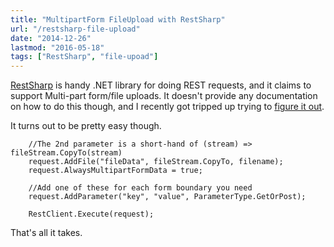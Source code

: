 ```yaml
---
title: "MultipartForm FileUpload with RestSharp"
url: "/restsharp-file-upload"
date: "2014-12-26"
lastmod: "2016-05-18"
tags: ["RestSharp", "file-upoad"]
---
```


[RestSharp](https://github.com/restsharp/RestSharp) is handy .NET library for doing REST requests, and it claims to support Multi-part form/file uploads. It doesn't provide any documentation on how to do this though, and I recently got tripped up trying to [figure it out](https://github.com/restsharp/RestSharp/issues/524).

It turns out to be pretty easy though.

    	//The 2nd parameter is a short-hand of (stream) => fileStream.CopyTo(stream)
        request.AddFile("fileData", fileStream.CopyTo, filename);
        request.AlwaysMultipartFormData = true;
    
        //Add one of these for each form boundary you need
        request.AddParameter("key", "value", ParameterType.GetOrPost);
        
        RestClient.Execute(request);
    

That's all it takes.
